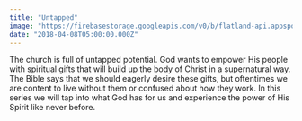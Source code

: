 ```yaml
---
title: "Untapped"
image: "https://firebasestorage.googleapis.com/v0/b/flatland-api.appspot.com/o/web-jumbo.png?alt=media&token=150d1994-53d8-46d8-bd7b-b542ea357bc9"
date: "2018-04-08T05:00:00.000Z"
---
```

The church is full of untapped potential. God wants to empower His people with spiritual gifts that will build up the body of Christ in a supernatural way. The Bible says that we should eagerly desire these gifts, but oftentimes we are content to live without them or confused about how they work. In this series we will tap into what God has for us and experience the power of His Spirit like never before.